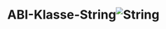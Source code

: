 # ABI-Klasse-String![String](https://user-images.githubusercontent.com/78038701/156127603-5d3297ce-1c30-4d40-8bf8-8f53b043d5d3.png)
